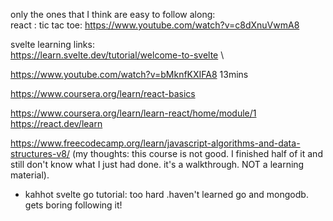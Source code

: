 only the ones that I think are easy to follow along: \
react :
tic tac toe:
https://www.youtube.com/watch?v=c8dXnuVwmA8 


svelte learning links: \
https://learn.svelte.dev/tutorial/welcome-to-svelte \

https://www.youtube.com/watch?v=bMknfKXIFA8
13mins


https://www.coursera.org/learn/react-basics

https://www.coursera.org/learn/learn-react/home/module/1
https://react.dev/learn

https://www.freecodecamp.org/learn/javascript-algorithms-and-data-structures-v8/
(my thoughts: this course is not good. I finished half of it and still don't know what I just had done. it's a walkthrough. NOT a learning material).

- kahhot svelte go tutorial: too hard .haven't learned go and mongodb. gets boring following it!
